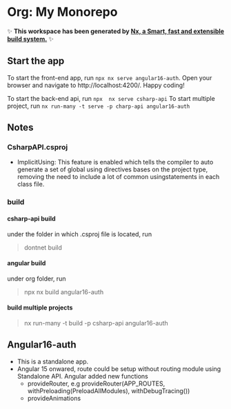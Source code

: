 # Org: My Monorepo

✨ **This workspace has been generated by [Nx, a Smart, fast and extensible build system.](https://nx.dev)** ✨

## Start the app

To start the front-end app, run `npx nx serve angular16-auth`. Open your browser and navigate to http://localhost:4200/. Happy coding!

To start the back-end api, run `npx  nx serve csharp-api`
To start multiple project, run `nx run-many -t serve -p charp-api angular16-auth`

## Notes

### CsharpAPI.csproj

- ImplicitUsing: This feature is enabled which tells the compiler to auto generate a set of global using directives bases on the project type, removing the need to include a lot of common usingstatements in each class file.

### build

#### csharp-api build

under the folder in which .csproj file is located, run

> dontnet build

#### angular build

under org folder, run

> npx nx build angular16-auth

#### build multiple projects

> nx run-many -t build -p csharp-api angular16-auth

## Angular16-auth

- This is a standalone app.
- Angular 15 onwared, route could be setup without routing module using Standalone API. Angular added new functions
  - provideRouter,
  e.g provideRouter(APP_ROUTES, withPreloading(PreloadAllModules),
  withDebugTracing())
  - provideAnimations

